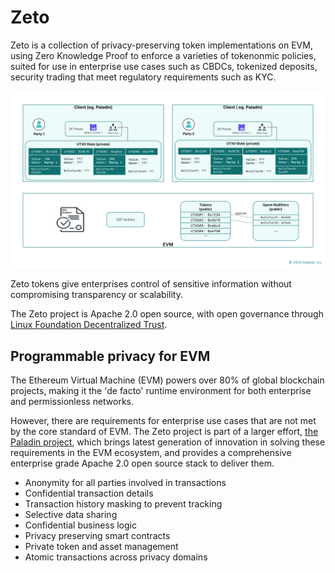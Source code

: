 # Zeto

Zeto is a collection of privacy-preserving token implementations on EVM, using Zero Knowledge Proof to enforce a varieties of tokenonmic policies, suited for use in enterprise use cases such as CBDCs, tokenized deposits, security trading that meet regulatory requirements such as KYC.

[![Zeto overview](./images/zeto-arch.svg)](./images/zeto-arch.svg)

Zeto tokens give enterprises control of sensitive information without compromising transparency or scalability.

The Zeto project is Apache 2.0 open source, with open governance through [Linux Foundation Decentralized Trust](https://www.lfdecentralizedtrust.org).

## Programmable privacy for EVM

The Ethereum Virtual Machine (EVM) powers over 80% of global blockchain projects, making it the 'de facto'
runtime environment for both enterprise and permissionless networks.

However, there are requirements for enterprise use cases that are not met by the core standard
of EVM. The Zeto project is part of a larger effort, [the Paladin project](https://lf-decentralized-trust-labs.github.io/paladin/head/), which brings latest generation of innovation in solving these requirements in the
EVM ecosystem, and provides a comprehensive enterprise grade Apache 2.0 open source stack to deliver them.

- Anonymity for all parties involved in transactions
- Confidential transaction details
- Transaction history masking to prevent tracking
- Selective data sharing
- Confidential business logic
- Privacy preserving smart contracts
- Private token and asset management
- Atomic transactions across privacy domains
